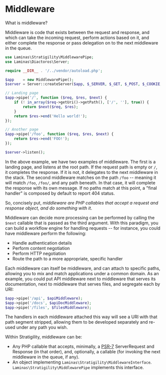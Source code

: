 # Middleware

What is middleware?

Middleware is code that exists between the request and response, and which can take the incoming
request, perform actions based on it, and either complete the response or pass delegation on to the
next middleware in the queue.

```php
use Laminas\Stratigility\MiddlewarePipe;
use Laminas\Diactoros\Server;

require __DIR__ . '/../vendor/autoload.php';

$app    = new MiddlewarePipe();
$server = Server::createServer($app, $_SERVER, $_GET, $_POST, $_COOKIE, $_FILES);

// Landing page
$app->pipe('/', function ($req, $res, $next) {
    if (! in_array($req->getUri()->getPath(), ['/', ''], true)) {
        return $next($req, $res);
    }
    return $res->end('Hello world!');
});

// Another page
$app->pipe('/foo', function ($req, $res, $next) {
    return $res->end('FOO!');
});

$server->listen();
```

In the above example, we have two examples of middleware. The first is a landing page, and listens
at the root path. If the request path is empty or `/`, it completes the response. If it is not, it
delegates to the next middleware in the stack. The second middleware matches on the path `/foo` --
meaning it will match `/foo`, `/foo/`, and any path beneath. In that case, it will complete the
response with its own message. If no paths match at this point, a "final handler" is composed by
default to report 404 status.

So, concisely put, _middleware are PHP callables that accept a request and response object, and do
something with it_.

Middleware can decide more processing can be performed by calling the `$next` callable that is
passed as the third argument. With this paradigm, you can build a workflow engine for handling
requests -- for instance, you could have middleware perform the following:

- Handle authentication details
- Perform content negotiation
- Perform HTTP negotiation
- Route the path to a more appropriate, specific handler

Each middleware can itself be middleware, and can attach to specific paths, allowing you to mix
and match applications under a common domain. As an example, you could put API middleware next to
middleware that serves its documentation, next to middleware that serves files, and segregate each
by URI:

```php
$app->pipe('/api', $apiMiddleware);
$app->pipe('/docs', $apiDocMiddleware);
$app->pipe('/files', $filesMiddleware);
```

The handlers in each middleware attached this way will see a URI with that path segment stripped,
allowing them to be developed separately and re-used under any path you wish.

Within Stratigility, middleware can be:

- Any PHP callable that accepts, minimally, a
  [PSR-7](https://github.com/php-fig/fig-standards/blob/master/accepted/PSR-7-http-message.md)
  ServerRequest and Response (in that order), and, optionally, a callable (for invoking the next
  middleware in the queue, if any).
- An object implementing `Laminas\Stratigility\MiddlewareInterface`. `Laminas\Stratigility\MiddlewarePipe`
  implements this interface.
